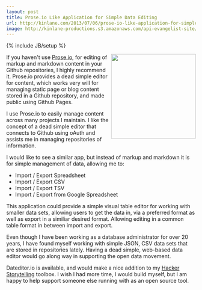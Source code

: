```yaml
---
layout: post
title: Prose.io Like Application for Simple Data Editing
url: http://kinlane.com/2013/07/06/prose-io-like-application-for-simple-data-editing/
image: http://kinlane-productions.s3.amazonaws.com/api-evangelist-site/blog/prose-io-login.png
---
```

{% include JB/setup %}
<p>
     <a title="Prose.io" href="http://prose.io/"><img src="https://s3.amazonaws.com/kinlane-productions/api-evangelist/prose-io/prose-io-login.png"  width="225" align="right" /></a>
</p>
<p>
     If you haven't use <a title="Prose.io" href="http://prose.io/">Prose.io</a>, for editing of markup and markdown content in your Github repositories, I highly recommend it. Prose.io provides a dead simple editor for content, which works very will for managing static page or blog content stored in a Github repository, and made public using Github Pages. 
</p>
<p>
     I use Prose.io to easily manage content across many projects I maintain. I like the concept of a dead simple editor that connects to Github using oAuth and assists me in managing repositories of information.
</p>
<p>
     I would like to see a similar app, but instead of markup and markdown it is for simple management of data, allowing me to:
</p>
<ul>
     <li>Import / Export Spreadsheet
     </li>
     <li>Import / Export CSV
     </li>
     <li>Import / Export TSV
     </li>
     <li>Import / Export from Google Spreadsheet
     </li>
</ul>
<p>
     This application could provide a simple visual table editor for working with smaller data sets, allowing users to get the data in, via a preferred format as well as export in a similiar desired format. Allowing editing in a common table format in between import and export.
</p>
<p>
     Even though I have been working as a database administrator for over 20 years, I have found myself working with simple JSON, CSV data sets that are stored in repositories lately. Having a dead simple, web-based data editor would go along way in supporting the open data movement.
</p>
<p>
     Dateditor.io is available, and would make a nice addition to my <a title="Hacker Storytelling" href="http://hackerstorytelling.com">Hacker Storytelling</a> toolbox. I wish I had more time, I would build myself, but I am happy to help support someone else running with as an open source tool.
</p>